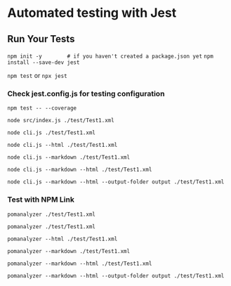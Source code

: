 # Automated testing with Jest 


## Run Your Tests
`npm init -y        # if you haven't created a package.json yet`
`npm install --save-dev jest`

`npm test`
or
`npx jest`


### Check jest.config.js for testing configuration

`npm test -- --coverage`


`node src/index.js ./test/Test1.xml`

`node cli.js ./test/Test1.xml`

`node cli.js --html ./test/Test1.xml`

`node cli.js --markdown ./test/Test1.xml`

`node cli.js --markdown --html ./test/Test1.xml`

`node cli.js --markdown --html --output-folder output ./test/Test1.xml`

### Test with NPM Link

`pomanalyzer ./test/Test1.xml`

`pomanalyzer ./test/Test1.xml`

`pomanalyzer --html ./test/Test1.xml`

`pomanalyzer --markdown ./test/Test1.xml`

`pomanalyzer --markdown --html ./test/Test1.xml`

`pomanalyzer --markdown --html --output-folder output ./test/Test1.xml`

